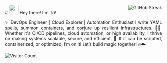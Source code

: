 <img align = 'right' src="https://github-readme-streak-stats.herokuapp.com/?user=tri-susilo&theme=dracula&hide_border=false" alt="GitHub Streak"> 
# <img src="https://github.com/TheDudeThatCode/TheDudeThatCode/blob/master/Assets/Hi.gif" width="30px"> Hey there! I'm Tri!
<p align="justify">
  ✨ DevOps Engineer | Cloud Explorer | Automation Enthusiast
   I write YAML spells, summon containers, and conjure up resilient infrastructures. 🧙‍♂️ Whether it's CI/CD pipelines, cloud automation, or high availability, I thrive on making systems scalable, secure, and efficient. 🚀 If it can be scripted, containerized, or optimized, 
   I’m on it! Let’s build magic together! 🔥☁️
</p>


![Visitor Count](https://profile-counter.glitch.me/{tri-susilo}/count.svg)




<!--
**tri-susilo/tri-susilo** is a ✨ _special_ ✨ repository because its `README.md` (this file) appears on your GitHub profile.

Here are some ideas to get you started:

- 🔭 I’m currently working on ...
- 🌱 I’m currently learning ...
- 👯 I’m looking to collaborate on ...
- 🤔 I’m looking for help with ...
- 💬 Ask me about ...
- 📫 How to reach me: ...
- 😄 Pronouns: ...
- ⚡ Fun fact: ...
-->

